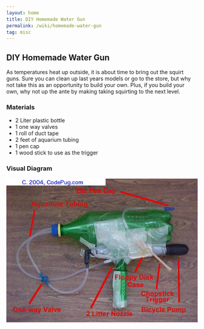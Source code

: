 ```yaml
---
layout: home
title: DIY Homemade Water Gun
permalink: /wiki/homemade-water-gun
tag: misc
---
```


## DIY Homemade Water Gun

As temperatures heat up outside, it is about time to bring out the squirt guns.  Sure you can clean up last years models or go to the store, but why not take this as an opportunity to build your own.  Plus, if you build your own, why not up the ante by making taking squirting to the next level.

###  Materials
  * 2 Liter plastic bottle
  * 1 one way valves
  * 1 roll of duct tape
  * 2 feet of aquarium tubing
  * 1 pen cap
  * 1 wood stick to use as the trigger

### Visual Diagram
![Homemade water gun](/assets/images/homemade-water-gun.jpg)